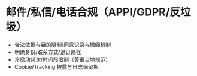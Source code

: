 # 邮件/私信/电话合规（APPI/GDPR/反垃圾）

- 合法依据与目的限制/同意记录与撤回机制
- 明确身份/联系方式/退订路径
- 冷启动频次/时间段限制（尊重当地规范）
- Cookie/Tracking 披露与日志保留期
